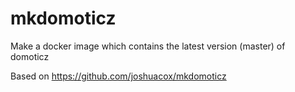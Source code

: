 # mkdomoticz

Make a docker image which contains the latest version (master) of domoticz

Based on https://github.com/joshuacox/mkdomoticz
